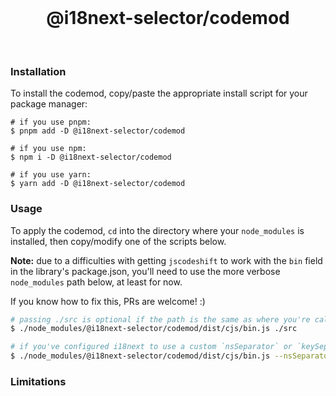 <br>
<h1 align="center">@i18next-selector/codemod</h1>
<br>

### Installation

To install the codemod, copy/paste the appropriate install script for your package manager:

```base
# if you use pnpm:
$ pnpm add -D @i18next-selector/codemod

# if you use npm:
$ npm i -D @i18next-selector/codemod

# if you use yarn:
$ yarn add -D @i18next-selector/codemod
```

### Usage

To apply the codemod, `cd` into the directory where your `node_modules` is installed, then copy/modify one of the scripts below.

**Note:** due to a difficulties with getting `jscodeshift` to work with the `bin` field in the library's package.json, you'll need to use the more verbose `node_modules` path below, at least for now.

If you know how to fix this, PRs are welcome! :)

```bash
# passing ./src is optional if the path is the same as where you're calling the script
$ ./node_modules/@i18next-selector/codemod/dist/cjs/bin.js ./src

# if you've configured i18next to use a custom `nsSeparator` or `keySeparator`, pass them as flags:
$ ./node_modules/@i18next-selector/codemod/dist/cjs/bin.js --nsSeparator="::" --keySeparator="..." ./src
```

### Limitations

